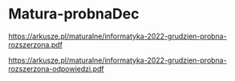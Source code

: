 # Matura-probnaDec
https://arkusze.pl/maturalne/informatyka-2022-grudzien-probna-rozszerzona.pdf

https://arkusze.pl/maturalne/informatyka-2022-grudzien-probna-rozszerzona-odpowiedzi.pdf
